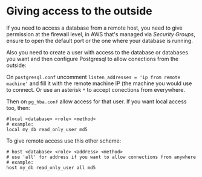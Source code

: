 # Giving access to the outside

If you need to access a database from a remote host, you need to give permission
at the firewall level, in AWS that's managed via _Security Groups_, ensure to
open the default port or the one where your database is running.

Also you need to create a user with access to the database or databases you want
and then configure Postgresql to allow conections from the outside:

On `postgresql.conf` uncomment `listen_addresses = 'ip from remote machine'` and
fill it with the remote machine IP (the machine you would use to connect. Or use
an asterisk `*` to accept conections from everywhere.

Then on `pg_hba.conf` allow access for that user. If you want local access too,
then:

```
#local <database> <role> <method>
# example:
local my_db read_only_user md5
```

To give remote access use this other scheme:

```
# host <database> <role> <address> <method>
# use 'all' for address if you want to allow connections from anywhere
# example:
host my_db read_only_user all md5
```

